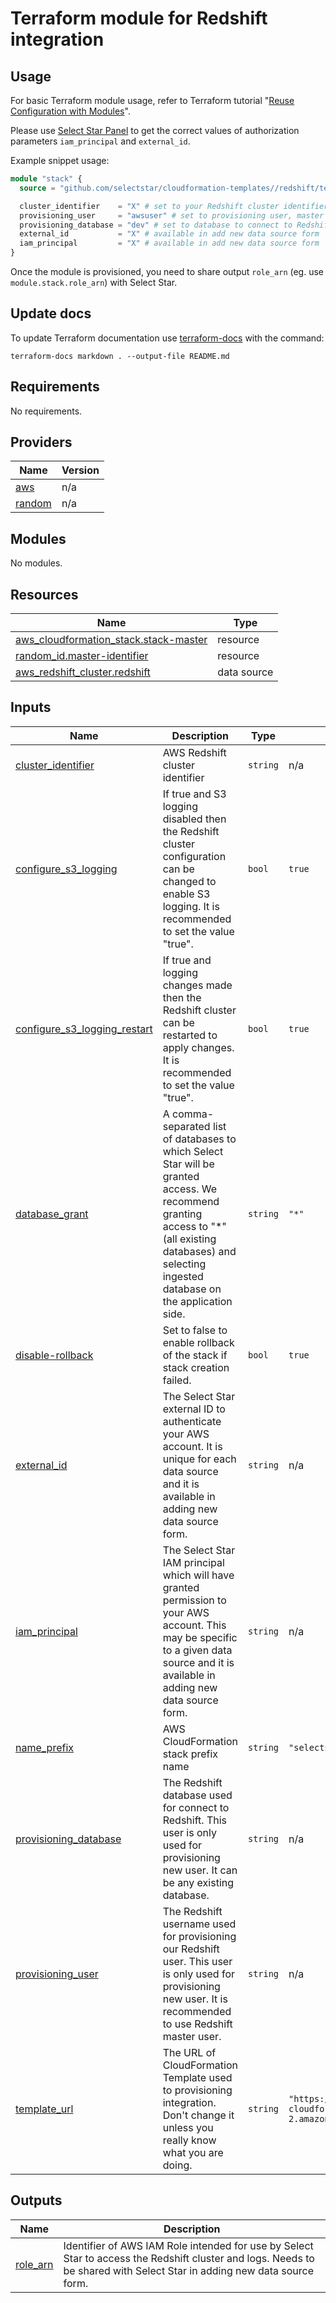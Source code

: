 # Terraform module for Redshift integration

## Usage

For basic Terraform module usage, refer to Terraform tutorial "[Reuse Configuration with Modules](https://developer.hashicorp.com/terraform/tutorials/modules)".

Please use [Select Star Panel](https://app.selectstar.com/) to get the correct values of authorization parameters `iam_principal` and `external_id`.

Example snippet usage:

```terraform
module "stack" {
  source = "github.com/selectstar/cloudformation-templates//redshift/terraform"

  cluster_identifier    = "X" # set to your Redshift cluster identifier, eg. aws_redshift_cluster.primary.cluster_identifier
  provisioning_user     = "awsuser" # set to provisioning user, master user preferred, eg. aws_redshift_cluster.primary.master_username
  provisioning_database = "dev" # set to database to connect to Redshift, eg. aws_redshift_cluster.primary.database_name
  external_id           = "X" # available in add new data source form
  iam_principal         = "X" # available in add new data source form
}
```

Once the module is provisioned, you need to share output `role_arn` (eg. use `module.stack.role_arn`) with Select Star.

## Update docs

To update Terraform documentation use [terraform-docs](https://terraform-docs.io/) with the command:

```
terraform-docs markdown . --output-file README.md
```

<!-- BEGIN_TF_DOCS -->
## Requirements

No requirements.

## Providers

| Name | Version |
|------|---------|
| <a name="provider_aws"></a> [aws](#provider\_aws) | n/a |
| <a name="provider_random"></a> [random](#provider\_random) | n/a |

## Modules

No modules.

## Resources

| Name | Type |
|------|------|
| [aws_cloudformation_stack.stack-master](https://registry.terraform.io/providers/hashicorp/aws/latest/docs/resources/cloudformation_stack) | resource |
| [random_id.master-identifier](https://registry.terraform.io/providers/hashicorp/random/latest/docs/resources/id) | resource |
| [aws_redshift_cluster.redshift](https://registry.terraform.io/providers/hashicorp/aws/latest/docs/data-sources/redshift_cluster) | data source |

## Inputs

| Name | Description | Type | Default | Required |
|------|-------------|------|---------|:--------:|
| <a name="input_cluster_identifier"></a> [cluster\_identifier](#input\_cluster\_identifier) | AWS Redshift cluster identifier | `string` | n/a | yes |
| <a name="input_configure_s3_logging"></a> [configure\_s3\_logging](#input\_configure\_s3\_logging) | If true and S3 logging disabled then the Redshift cluster configuration can be changed to enable S3 logging. It is recommended to set the value "true". | `bool` | `true` | no |
| <a name="input_configure_s3_logging_restart"></a> [configure\_s3\_logging\_restart](#input\_configure\_s3\_logging\_restart) | If true and logging changes made then the Redshift cluster can be restarted to apply changes. It is recommended to set the value "true". | `bool` | `true` | no |
| <a name="input_database_grant"></a> [database\_grant](#input\_database\_grant) | A comma-separated list of databases to which Select Star will be granted access. We recommend granting access to "*" (all existing databases) and selecting ingested database on the application side. | `string` | `"*"` | no |
| <a name="input_disable-rollback"></a> [disable-rollback](#input\_disable-rollback) | Set to false to enable rollback of the stack if stack creation failed. | `bool` | `true` | no |
| <a name="input_external_id"></a> [external\_id](#input\_external\_id) | The Select Star external ID to authenticate your AWS account. It is unique for each data source and it is available in adding new data source form. | `string` | n/a | yes |
| <a name="input_iam_principal"></a> [iam\_principal](#input\_iam\_principal) | The Select Star IAM principal which will have granted permission to your AWS account. This may be specific to a given data source and it is available in adding new data source form. | `string` | n/a | yes |
| <a name="input_name_prefix"></a> [name\_prefix](#input\_name\_prefix) | AWS CloudFormation stack prefix name | `string` | `"selectstar-redshift"` | no |
| <a name="input_provisioning_database"></a> [provisioning\_database](#input\_provisioning\_database) | The Redshift database used for connect to Redshift. This user is only used for provisioning new user. It can be any existing database. | `string` | n/a | yes |
| <a name="input_provisioning_user"></a> [provisioning\_user](#input\_provisioning\_user) | The Redshift username used for provisioning our Redshift user. This user is only used for provisioning new user. It is recommended to use Redshift master user. | `string` | n/a | yes |
| <a name="input_template_url"></a> [template\_url](#input\_template\_url) | The URL of CloudFormation Template used to provisioning integration. Don't change it unless you really know what you are doing. | `string` | `"https://select-star-production-cloudformation.s3.us-east-2.amazonaws.com/redshift/SelectStarRedshift.json"` | no |

## Outputs

| Name | Description |
|------|-------------|
| <a name="output_role_arn"></a> [role\_arn](#output\_role\_arn) | Identifier of AWS IAM Role intended for use by Select Star to access the Redshift cluster and logs. Needs to be shared with Select Star in adding new data source form. |
<!-- END_TF_DOCS -->
